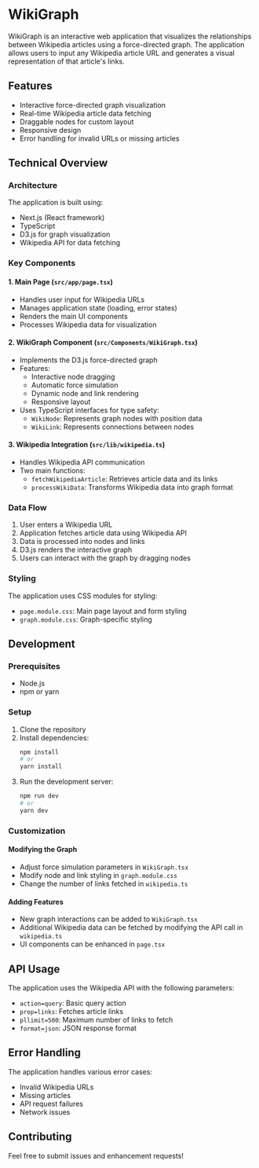 # WikiGraph

WikiGraph is an interactive web application that visualizes the relationships between Wikipedia articles using a force-directed graph. The application allows users to input any Wikipedia article URL and generates a visual representation of that article's links.

## Features

- Interactive force-directed graph visualization
- Real-time Wikipedia article data fetching
- Draggable nodes for custom layout
- Responsive design
- Error handling for invalid URLs or missing articles

## Technical Overview

### Architecture

The application is built using:
- Next.js (React framework)
- TypeScript
- D3.js for graph visualization
- Wikipedia API for data fetching

### Key Components

#### 1. Main Page (`src/app/page.tsx`)
- Handles user input for Wikipedia URLs
- Manages application state (loading, error states)
- Renders the main UI components
- Processes Wikipedia data for visualization

#### 2. WikiGraph Component (`src/Components/WikiGraph.tsx`)
- Implements the D3.js force-directed graph
- Features:
  - Interactive node dragging
  - Automatic force simulation
  - Dynamic node and link rendering
  - Responsive layout
- Uses TypeScript interfaces for type safety:
  - `WikiNode`: Represents graph nodes with position data
  - `WikiLink`: Represents connections between nodes

#### 3. Wikipedia Integration (`src/lib/wikipedia.ts`)
- Handles Wikipedia API communication
- Two main functions:
  - `fetchWikipediaArticle`: Retrieves article data and its links
  - `processWikiData`: Transforms Wikipedia data into graph format

### Data Flow

1. User enters a Wikipedia URL
2. Application fetches article data using Wikipedia API
3. Data is processed into nodes and links
4. D3.js renders the interactive graph
5. Users can interact with the graph by dragging nodes

### Styling

The application uses CSS modules for styling:
- `page.module.css`: Main page layout and form styling
- `graph.module.css`: Graph-specific styling

## Development

### Prerequisites
- Node.js
- npm or yarn

### Setup
1. Clone the repository
2. Install dependencies:
   ```bash
   npm install
   # or
   yarn install
   ```
3. Run the development server:
   ```bash
   npm run dev
   # or
   yarn dev
   ```

### Customization

#### Modifying the Graph
- Adjust force simulation parameters in `WikiGraph.tsx`
- Modify node and link styling in `graph.module.css`
- Change the number of links fetched in `wikipedia.ts`

#### Adding Features
- New graph interactions can be added to `WikiGraph.tsx`
- Additional Wikipedia data can be fetched by modifying the API call in `wikipedia.ts`
- UI components can be enhanced in `page.tsx`

## API Usage

The application uses the Wikipedia API with the following parameters:
- `action=query`: Basic query action
- `prop=links`: Fetches article links
- `pllimit=500`: Maximum number of links to fetch
- `format=json`: JSON response format

## Error Handling

The application handles various error cases:
- Invalid Wikipedia URLs
- Missing articles
- API request failures
- Network issues

## Contributing

Feel free to submit issues and enhancement requests!
